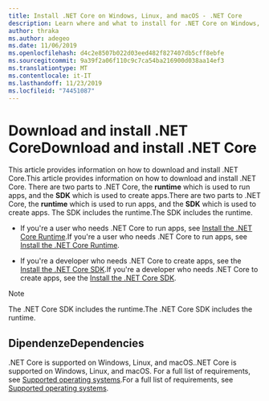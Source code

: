```yaml
---
title: Install .NET Core on Windows, Linux, and macOS - .NET Core
description: Learn where and what to install for .NET Core on Windows, Linux, and macOS versions. Discover the dependencies required to develop, deploy, and run .NET Core apps.
author: thraka
ms.author: adegeo
ms.date: 11/06/2019
ms.openlocfilehash: d4c2e8507b022d03eed482f827407db5cff8ebfe
ms.sourcegitcommit: 9a39f2a06f110c9c7ca54ba216900d038aa14ef3
ms.translationtype: MT
ms.contentlocale: it-IT
ms.lasthandoff: 11/23/2019
ms.locfileid: "74451087"
---
```

# <a name="download-and-install-net-core"></a><span data-ttu-id="4174e-104">Download and install .NET Core</span><span class="sxs-lookup"><span data-stu-id="4174e-104">Download and install .NET Core</span></span>

<span data-ttu-id="4174e-105">This article provides information on how to download and install .NET Core.</span><span class="sxs-lookup"><span data-stu-id="4174e-105">This article provides information on how to download and install .NET Core.</span></span> <span data-ttu-id="4174e-106">There are two parts to .NET Core, the **runtime** which is used to run apps, and the **SDK** which is used to create apps.</span><span class="sxs-lookup"><span data-stu-id="4174e-106">There are two parts to .NET Core, the **runtime** which is used to run apps, and the **SDK** which is used to create apps.</span></span> <span data-ttu-id="4174e-107">The SDK includes the runtime.</span><span class="sxs-lookup"><span data-stu-id="4174e-107">The SDK includes the runtime.</span></span>

- <span data-ttu-id="4174e-108">If you're a user who needs .NET Core to run apps, see [Install the .NET Core Runtime](runtime.md).</span><span class="sxs-lookup"><span data-stu-id="4174e-108">If you're a user who needs .NET Core to run apps, see [Install the .NET Core Runtime](runtime.md).</span></span>

- <span data-ttu-id="4174e-109">If you're a developer who needs .NET Core to create apps, see the [Install the .NET Core SDK](sdk.md).</span><span class="sxs-lookup"><span data-stu-id="4174e-109">If you're a developer who needs .NET Core to create apps, see the [Install the .NET Core SDK](sdk.md).</span></span>

> [!NOTE]
> <span data-ttu-id="4174e-110">The .NET Core SDK includes the runtime.</span><span class="sxs-lookup"><span data-stu-id="4174e-110">The .NET Core SDK includes the runtime.</span></span>

## <a name="dependencies"></a><span data-ttu-id="4174e-111">Dipendenze</span><span class="sxs-lookup"><span data-stu-id="4174e-111">Dependencies</span></span>

<span data-ttu-id="4174e-112">.NET Core is supported on Windows, Linux, and macOS.</span><span class="sxs-lookup"><span data-stu-id="4174e-112">.NET Core is supported on Windows, Linux, and macOS.</span></span> <span data-ttu-id="4174e-113">For a full list of requirements, see [Supported operating systems](dependencies.md).</span><span class="sxs-lookup"><span data-stu-id="4174e-113">For a full list of requirements, see [Supported operating systems](dependencies.md).</span></span>
